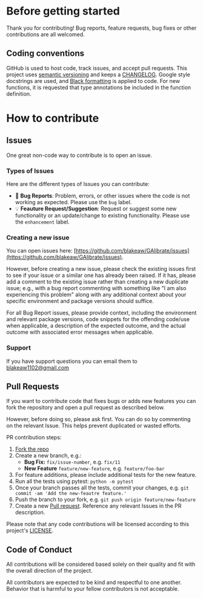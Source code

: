 # Before getting started

Thank you for contributing! Bug reports, feature requests, bug fixes or other contributions are all welcomed. 

## Coding conventions

GitHub is used to host code, track issues, and accept pull requests. This project uses [semantic versioning](https://semver.org/) and keeps a [CHANGELOG](./CHANGELOG.md). Google style docstrings are used, and [Black formatting](https://black.readthedocs.io/en/stable/) is applied to code. For new functions, it is requested that type annotations be included in the function definition.    


# How to contribute


## Issues

One great non-code way to contribute is to open an issue. 

### Types of Issues

Here are the different types of Issues you can contribute:

  * :bug: **Bug Reports**: Problem, errors, or other issues where the code is not working as expected. Please use the `bug` label. 
  * :bulb: **Feauture Request/Suggestion**: Request or suggest some new functionality or an update/change to existing functionality. Please use the `enhancement` label.

### Creating a new issue

You can open issues here: [https://github.com/blakeaw/GAlibrate/issues](https://github.com/blakeaw/GAlibrate/issues). 

However, before creating a new issue, please check the existing issues first to see if your issue or a similar one has already been raised. If it has, please add a comment to the existing issue rather than creating a new duplicate issue; e.g., with a bug report commenting with something like "I am also experiencing this problem" along with any additional context about your specific environment and package versions should suffice. 

For all Bug Report issues, please provide context, including the environment and relevant package versions, code snippets for the offending code/use when applicable, a description of the expected outcome, and the actual outcome with associated error messages when applicable. 

 ### Support

If you have support questions you can email them to [blakeaw1102@gmail.com](mailto:blakeaw1102@gmail.com)

## Pull Requests

If you want to contribute code that fixes bugs or adds new features you can fork the repository and open a pull request as described below. 

However, before doing so, please ask first. You can do so by commenting on the relevant Issue. This helps prevent duplicated or wasted efforts. 

PR contribution steps:

1. [Fork the repo](https://github.com/blakeaw/GAlibrate/fork)
2. Create a new branch, e.g.:
   * **Bug Fix:** `fix/issue-number`, e.g. `fix/11`
   * **New Feature** `feature/new-feature`, e.g. `feature/foo-bar`   
3. For feature additions, please include additional tests for the new feature.
4. Run all the tests using pytest: `python -m pytest`
5. Once your branch passes all the tests, commit your changes, e.g. `git commit -am 'Add the new-feautre feature.'`
7. Push the branch to your fork, e.g. `git push origin feature/new-feature`
8. Create a new [Pull request](https://github.com/blakeaw/GAlibrate/pulls). Reference any relevant Issues in the PR description.

Please note that any code contributions will be licensed according to this project's [LICENSE](./LICENSE).  

## Code of Conduct

All contributions will be considered based solely on their quality and fit with the overall direction of the project.   

All contributors are expected to be kind and respectful to one another. Behavior that is harmful to your fellow contributors is not acceptable. 